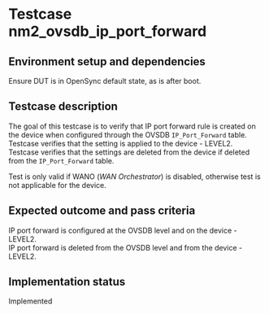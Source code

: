 # Testcase nm2_ovsdb_ip_port_forward

## Environment setup and dependencies

Ensure DUT is in OpenSync default state, as is after boot.

## Testcase description

The goal of this testcase is to verify that IP port forward rule is created on the device when configured through the
OVSDB `IP_Port_Forward` table.\
Testcase verifies that the setting is applied to the device - LEVEL2.\
Testcase verifies
that the settings are deleted from the device if deleted from the `IP_Port_Forward` table.

Test is only valid if WANO (_WAN Orchestrator_) is disabled, otherwise test is not applicable for the device.

## Expected outcome and pass criteria

IP port forward is configured at the OVSDB level and on the device - LEVEL2.\
IP port forward is deleted from the OVSDB
level and from the device - LEVEL2.

## Implementation status

Implemented
